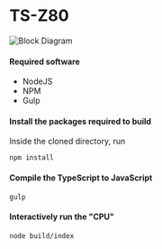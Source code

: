 # TS-Z80

![Block Diagram](https://upload.wikimedia.org/wikipedia/commons/d/db/Z80_arch.svg)

#### Required software
* NodeJS
* NPM
* Gulp


#### Install the packages required to build 
Inside the cloned directory, run
```
npm install
```

#### Compile the TypeScript to JavaScript
```
gulp
```

#### Interactively run the "CPU"

```
node build/index
```
